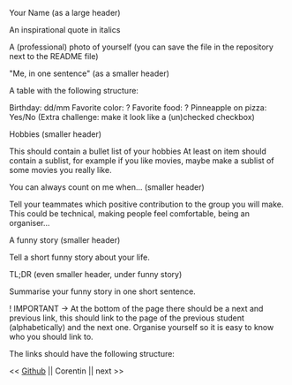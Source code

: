 Your Name (as a large header)

An inspirational quote in italics

A (professional) photo of yourself (you can save the file in the repository next to the README file)

"Me, in one sentence" (as a smaller header)

A table with the following structure:

Birthday: dd/mm
Favorite color: ?
Favorite food: ?
Pinneapple on pizza: Yes/No (Extra challenge: make it look like a (un)checked checkbox)

Hobbies (smaller header)

This should contain a bullet list of your hobbies
At least on item should contain a sublist, for example if you like movies, maybe make a sublist of some movies you really like.

You can always count on me when... (smaller header)

Tell your teammates which positive contribution to the group you will make.
This could be technical, making people feel comfortable, being an organiser...

A funny story (smaller header)

Tell a short funny story about your life.

TL;DR (even smaller header, under funny story)

Summarise your funny story in one short sentence.

! IMPORTANT -> At the bottom of the page there should be a next and previous link, this should link to the page of the previous student (alphabetically) and the next one.
Organise yourself so it is easy to know who you should link to.

The links should have the following structure:

<< [Github](http://github.com) || Corentin || next >>